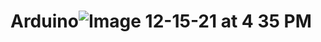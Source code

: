 # Arduino![Image 12-15-21 at 4 35 PM](https://user-images.githubusercontent.com/63469819/146216959-4e84cdfd-fdb9-4cc1-a4d2-8b0fd4e58ea6.jpg)
